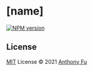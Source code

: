 # [name]

[![NPM version](https://img.shields.io/npm/v/[name]?color=a1b858&label=)](https://www.npmjs.com/package/[name])


## License

[MIT](./LICENSE) License © 2021 [Anthony Fu](https://github.com/fightwithtiger)
